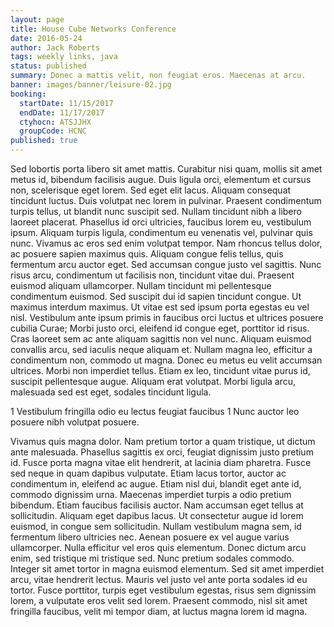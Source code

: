 ```yaml
---
layout: page
title: House Cube Networks Conference
date: 2016-05-24
author: Jack Roberts
tags: weekly links, java
status: published
summary: Donec a mattis velit, non feugiat eros. Maecenas at arcu.
banner: images/banner/leisure-02.jpg
booking:
  startDate: 11/15/2017
  endDate: 11/17/2017
  ctyhocn: ATSJJHX
  groupCode: HCNC
published: true
---
```

Sed lobortis porta libero sit amet mattis. Curabitur nisi quam, mollis sit amet metus id, bibendum facilisis augue. Duis ligula orci, elementum et cursus non, scelerisque eget lorem. Sed eget elit lacus. Aliquam consequat tincidunt luctus. Duis volutpat nec lorem in pulvinar. Praesent condimentum turpis tellus, ut blandit nunc suscipit sed. Nullam tincidunt nibh a libero laoreet placerat. Phasellus id orci ultricies, faucibus lorem eu, vestibulum ipsum. Aliquam turpis ligula, condimentum eu venenatis vel, pulvinar quis nunc. Vivamus ac eros sed enim volutpat tempor. Nam rhoncus tellus dolor, ac posuere sapien maximus quis. Aliquam congue felis tellus, quis fermentum arcu auctor eget. Sed accumsan congue justo vel sagittis. Nunc risus arcu, condimentum ut facilisis non, tincidunt vitae dui.
Praesent euismod aliquam ullamcorper. Nullam tincidunt mi pellentesque condimentum euismod. Sed suscipit dui id sapien tincidunt congue. Ut maximus interdum maximus. Ut vitae est sed ipsum porta egestas eu vel nisl. Vestibulum ante ipsum primis in faucibus orci luctus et ultrices posuere cubilia Curae; Morbi justo orci, eleifend id congue eget, porttitor id risus. Cras laoreet sem ac ante aliquam sagittis non vel nunc. Aliquam euismod convallis arcu, sed iaculis neque aliquam et. Nullam magna leo, efficitur a condimentum non, commodo ut magna. Donec eu metus eu velit accumsan ultrices. Morbi non imperdiet tellus. Etiam ex leo, tincidunt vitae purus id, suscipit pellentesque augue. Aliquam erat volutpat. Morbi ligula arcu, malesuada sed est eget, sodales tincidunt ligula.

1 Vestibulum fringilla odio eu lectus feugiat faucibus
1 Nunc auctor leo posuere nibh volutpat posuere.

Vivamus quis magna dolor. Nam pretium tortor a quam tristique, ut dictum ante malesuada. Phasellus sagittis ex orci, feugiat dignissim justo pretium id. Fusce porta magna vitae elit hendrerit, at lacinia diam pharetra. Fusce sed neque in quam dapibus vulputate. Etiam lacus tortor, auctor ac condimentum in, eleifend ac augue. Etiam nisl dui, blandit eget ante id, commodo dignissim urna. Maecenas imperdiet turpis a odio pretium bibendum. Etiam faucibus facilisis auctor.
Nam accumsan eget tellus at sollicitudin. Aliquam eget dapibus lacus. Ut consectetur augue id lorem euismod, in congue sem sollicitudin. Nullam vestibulum magna sem, id fermentum libero ultricies nec. Aenean posuere ex vel augue varius ullamcorper. Nulla efficitur vel eros quis elementum. Donec dictum arcu enim, sed tristique mi tristique sed. Nunc pretium sodales commodo. Integer sit amet tortor in magna euismod elementum. Sed sit amet imperdiet arcu, vitae hendrerit lectus. Mauris vel justo vel ante porta sodales id eu tortor. Fusce porttitor, turpis eget vestibulum egestas, risus sem dignissim lorem, a vulputate eros velit sed lorem. Praesent commodo, nisl sit amet fringilla faucibus, velit mi tempor diam, at luctus magna lorem id magna.
